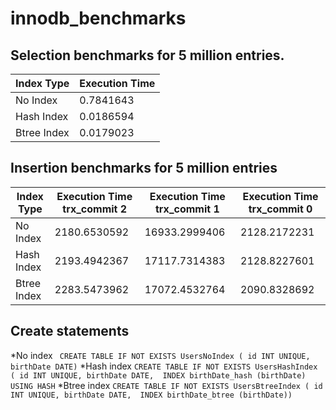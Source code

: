 # innodb_benchmarks

## Selection benchmarks for 5 million entries.

| Index Type | Execution Time |
|------------|----------------|
| No Index   | 0.7841643      |
| Hash Index | 0.0186594      |
| Btree Index| 0.0179023      |

## Insertion benchmarks for 5 million entries

| Index Type | Execution Time trx_commit 2 | Execution Time trx_commit 1 | Execution Time trx_commit 0 |
|------------|-----------------------------|-----------------------------|-----------------------------|
| No Index   | 2180.6530592                | 16933.2999406               | 2128.2172231                |
| Hash Index | 2193.4942367                | 17117.7314383               | 2128.8227601                |
| Btree Index| 2283.5473962                | 17072.4532764               | 2090.8328692                |


## Create statements

*No index
``` CREATE TABLE IF NOT EXISTS UsersNoIndex ( id INT UNIQUE, birthDate DATE)```
*Hash index
```CREATE TABLE IF NOT EXISTS UsersHashIndex ( id INT UNIQUE, birthDate DATE,  INDEX birthDate_hash (birthDate) USING HASH```
*Btree index
```CREATE TABLE IF NOT EXISTS UsersBtreeIndex ( id INT UNIQUE, birthDate DATE,  INDEX birthDate_btree (birthDate))```

